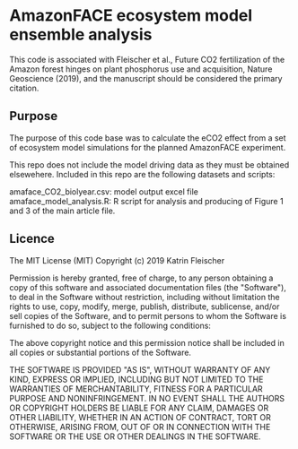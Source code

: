 AmazonFACE ecosystem model ensemble analysis
===================

This code is associated with Fleischer et al., Future CO2 fertilization of the Amazon forest hinges on plant phosphorus use and acquisition, Nature  Geoscience (2019), and the manuscript should be considered the primary citation.

Purpose
-----------------

The purpose of this code base was to calculate the eCO2 effect from a set of ecosystem model simulations for the planned AmazonFACE experiment. 

This repo does not include the model driving data as they must be obtained elsewehere. Included in this repo are the following datasets and scripts:

amaface_CO2_biolyear.csv: model output excel file
amaface_model_analysis.R: R script for analysis and producing of Figure 1 and 3 of the main article file. 

Licence
-----------------

The MIT License (MIT)
Copyright (c) 2019 Katrin Fleischer 

Permission is hereby granted, free of charge, to any person obtaining a copy of this software and associated documentation files (the "Software"), to deal in the Software without restriction, including without limitation the rights to use, copy, modify, merge, publish, distribute, sublicense, and/or sell copies of the Software, and to permit persons to whom the Software is furnished to do so, subject to the following conditions:

The above copyright notice and this permission notice shall be included in all copies or substantial portions of the Software.

THE SOFTWARE IS PROVIDED "AS IS", WITHOUT WARRANTY OF ANY KIND, EXPRESS OR IMPLIED, INCLUDING BUT NOT LIMITED TO THE WARRANTIES OF MERCHANTABILITY, FITNESS FOR A PARTICULAR PURPOSE AND NONINFRINGEMENT. IN NO EVENT SHALL THE AUTHORS OR COPYRIGHT HOLDERS BE LIABLE FOR ANY CLAIM, DAMAGES OR OTHER LIABILITY, WHETHER IN AN ACTION OF CONTRACT, TORT OR OTHERWISE, ARISING FROM, OUT OF OR IN CONNECTION WITH THE SOFTWARE OR THE USE OR OTHER DEALINGS IN THE SOFTWARE.
